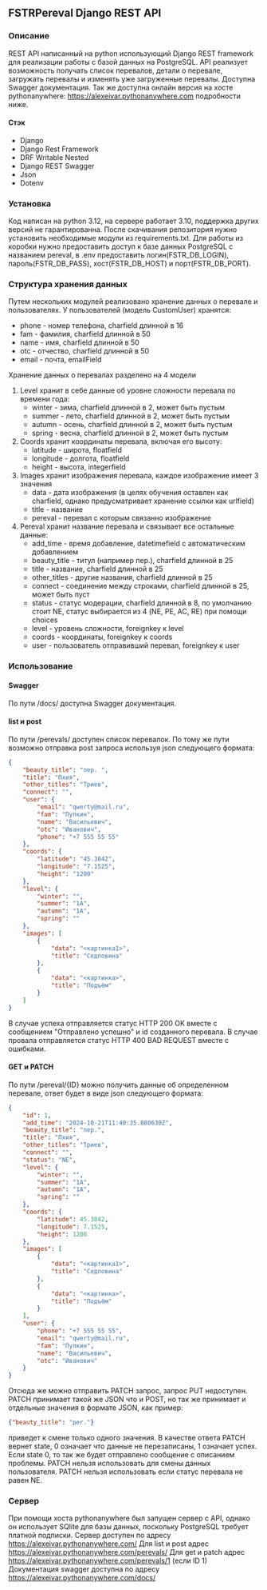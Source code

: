 ## FSTRPereval Django REST API
### Описание
REST API написанный на python использующий Django REST framework для реализации работы с базой данных на PostgreSQL.
API реализует возможность получать список перевалов, детали о перевале, загружать перевалы и изменять уже загруженные перевалы. Доступна Swagger документация.
Так же доступна онлайн версия на хосте pythonanywhere: https://alexeivar.pythonanywhere.com подробности ниже.
#### Стэк
- Django
- Django Rest Framework
- DRF Writable Nested
- Django REST Swagger
- Json
- Dotenv

### Установка
Код написан на python 3.12, на сервере работает 3.10, поддержка других версий не гарантированна.
После скачивания репозитория нужно установить необходимые модули из requirements.txt.
Для работы из коробки нужно предоставить доступ к базе данных PostgreSQL с названием pereval, в .env предоставить логин(FSTR_DB_LOGIN), пароль(FSTR_DB_PASS), хост(FSTR_DB_HOST) и порт(FSTR_DB_PORT).

### Структура хранения данных
Путем нескольких модулей реализовано хранение данных о перевале и пользователях.
У пользователей (модель CustomUser) хранятся:
- phone - номер телефона, charfield длинной в 16
- fam - фамилия, charfield длинной в 50
- name - имя, charfield длинной в 50
- otc - отчество, charfield длинной в 50
- email - почта, emailField

Хранение данных о перевалах разделено на 4 модели
1. Level
	хранит в себе данные об уровне сложности перевала по времени года:
	- winter - зима, charfield длинной в 2, может быть пустым
	- summer - лето, charfield длинной в 2, может быть пустым
	- autumn - осень, charfield длинной в 2, может быть пустым
	- spring - весна, charfield длинной в 2, может быть пустым
2. Coords
	хранит координаты перевала, включая его высоту:
	- latitude - широта, floatfield
	- longitude - долгота, floatfield
	- height - высота, integerfield
3. Images
	хранит изображения перевала, каждое изображение имеет 3 значения
	- data - дата изображения (в целях обучения оставлен как charfield, однако предусматривает хранение ссылки как urlfield)
	- title - название 
	- pereval - перевал с которым связанно изображение
4. Pereval
	хранит название перевала и связывает все остальные данные:
	- add_time - время добавление, datetimefield с автоматическим добавлением
	- beauty_title - титул (например пер.), charfield длинной в 25
	- title - название, charfield длинной в 25
	- other_titles - другие названия, charfield длинной в 25
	- connect - соединение между строками, charfield длинной в 25, может быть пуст
	- status - статус модерации, charfield длинной в 8, по умолчанию стоит NE, статус выбирается из 4 (NE, PE, AC, RE) при помощи choices
	- level - уровень сложности, foreignkey к level
	- coords - координаты, foreignkey к coords
	- user - пользователь отправивший перевал, foreignkey к user

### Использование
#### Swagger
По пути /docs/ доступна Swagger документация.
#### list и post
По пути /perevals/ доступен список перевалок.
По тому же пути возможно отправка post запроса используя json следующего формата:
```json
{
    "beauty_title": "пер. ",
    "title": "Пхия",
    "other_titles": "Триев",
    "connect": "",
    "user": {
        "email": "qwerty@mail.ru",
        "fam": "Пупкин",
        "name": "Васильевич",
        "otc": "Иванович",
        "phone": "+7 555 55 55"
    },
    "coords": {
        "latitude": "45.3842",
        "longitude": "7.1525",
        "height": "1200"
    },
    "level": {
        "winter": "",
        "summer": "1А",
        "autumn": "1А",
        "spring": ""
    },
    "images": [
        {
            "data": "<картинка1>",
            "title": "Седловина"
        },
        {
            "data": "<картинка>",
            "title": "Подъём"
        }
    ]
}
```
В случае успеха отправляется статус HTTP 200 OK вместе с сообщением "Отправлено успешно" и id созданного перевала.
В случае провала отправляется статус HTTP 400 BAD REQUEST вместе с ошибками.
#### GET и PATCH
По пути /pereval/{ID} можно получить данные об определенном перевале, ответ будет в виде json следующего формата:
```json
{
    "id": 1,
    "add_time": "2024-10-21T11:40:35.880630Z",
    "beauty_title": "пер.",
    "title": "Пхия",
    "other_titles": "Триев",
    "connect": "",
    "status": "NE",
    "level": {
        "winter": "",
        "summer": "1А",
        "autumn": "1А",
        "spring": ""
    },
    "coords": {
        "latitude": 45.3842,
        "longitude": 7.1525,
        "height": 1200
    },
    "images": [
        {
            "data": "<картинка1>",
            "title": "Седловина"
        },
        {
            "data": "<картинка>",
            "title": "Подъём"
        }
    ],
    "user": {
        "phone": "+7 555 55 55",
        "email": "qwerty@mail.ru",
        "fam": "Пупкин",
        "name": "Васильевич",
        "otc": "Иванович"
    }
}
```
Отсюда же можно отправить PATCH запрос, запрос PUT недоступен. 
PATCH принимает такой же JSON что и POST, но так же принимает и отдельные значения в формате JSON, как пример:
```json
{"beauty_title": "per."}
```
приведет к смене только одного значения.
В качестве ответа PATCH вернет state, 0 означает что данные не перезаписаны, 1 означает успех. Если state 0, то так же будет отправлено сообщение с описанием проблемы.
PATCH нельзя использовать для смены данных пользователя. 
PATCH нельзя использовать если статус перевала не равен NE.

### Сервер
При помощи хоста pythonanywhere был запущен сервер с API, однако он использует SQlite для базы данных, поскольку PostgreSQL требует платной подписки.
Сервер доступен по адресу https://alexeivar.pythonanywhere.com/
Для list и post адрес https://alexeivar.pythonanywhere.com/perevals/
Для get и patch адрес https://alexeivar.pythonanywhere.com/perevals/1 (если ID 1)
Документация swagger доступна по адресу https://alexeivar.pythonanywhere.com/docs/

